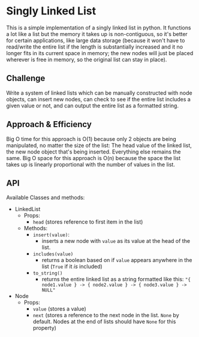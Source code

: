 # Singly Linked List
This is a simple implementation of a singly linked list in python. It functions a lot like a list but the memory it takes up is non-contiguous, so it's better for certain applications, like large data storage (because it won't have to read/write the entire list if the length is substantially increased and it no longer fits in its current space in memory; the new nodes will just be placed wherever is free in memory, so the original list can stay in place).

## Challenge
Write a system of linked lists which can be manually constructed with node objects, can insert new nodes, can check to see if the entire list includes a given value or not, and can output the entire list as a formatted string.

## Approach & Efficiency
Big O time for this approach is O(1) because only 2 objects are being manipulated, no matter the size of the list: The head value of the linked list, the new node object that's being inserted. Everything else remains the same.
Big O space for this approach is O(n) because the space the list takes up is linearly proportional with the number of values in the list.

## API
Available Classes and methods:
* LinkedList
  * Props:
    * `head` (stores reference to first item in the list)
  * Methods:
    * `insert(value)`:
      * inserts a new node with `value` as its value at the head of the list.
    * `includes(value)`
      * returns a boolean based on if `value` appears anywhere in the list (`True` if it *is* included)
    * `to_string()`
      * returns the entire linked list as a string formatted like this: `"{ node1.value } -> { node2.value } -> { node3.value } -> NULL"`
* Node
  * Props:
    * `value` (stores a value)
    * `next` (stores a reference to the next node in the list. `None` by default. Nodes at the end of lists should have `None` for this property)
